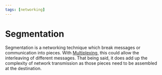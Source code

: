 ```yaml
---
tags: [networking]
---
```


# Segmentation

Segmentation is a networking technique which break messages or communication
into pieces. With [Multiplexing](202209091259.md), this could allow the
interleaving of different messages. That being said, it does add up the
complexity of network transmission as those pieces need to be assembled at the
destination.
